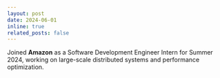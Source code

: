 ```yaml
---
layout: post
date: 2024-06-01
inline: true
related_posts: false
---
```


Joined **Amazon** as a Software Development Engineer Intern for Summer 2024, working on large-scale distributed systems and performance optimization.